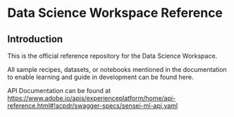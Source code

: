 # Data Science Workspace Reference

## Introduction
This is the official reference repository for the Data Science Workspace.

All sample recipes, datasets, or notebooks mentioned in the documentation to enable learning and guide in development can be found here.


API Documentation can be found at https://www.adobe.io/apis/experienceplatform/home/api-reference.html#!acpdr/swagger-specs/sensei-ml-api.yaml
